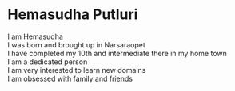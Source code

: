 # Hemasudha Putluri  
 I am Hemasudha  
 I was born and brought up in Narsaraopet  
 I have completed my 10th and intermediate there in my home town  
 I am a dedicated person  
 I am very interested to learn new domains  
 I am obsessed with family and friends  

 


